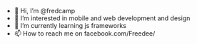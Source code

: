 - 👋 Hi, I’m @fredcamp
- 👀 I’m interested in mobile and web development and design
- 🌱 I’m currently learning js frameworks
- 📫 How to reach me on facebook.com/Freedee/

<!---
fredcamp/fredcamp is a ✨ special ✨ repository because its `README.md` (this file) appears on your GitHub profile.
You can click the Preview link to take a look at your changes.
--->
